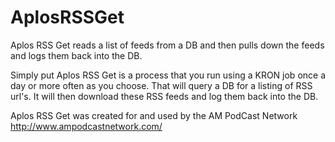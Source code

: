 # AplosRSSGet
Aplos RSS Get reads a list of feeds from a DB and then pulls down the feeds and logs them back into the DB.

Simply put Aplos RSS Get is a process that you run using a KRON job once a day or more often as you choose. That will
query a DB for a listing of RSS url's. It will then download these RSS feeds and log them back into the DB.

Aplos RSS Get was created for and used by the AM PodCast Network http://www.ampodcastnetwork.com/
